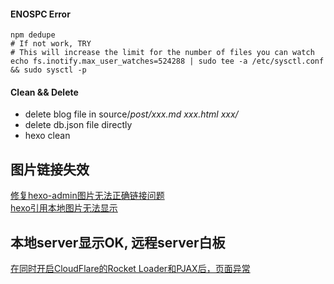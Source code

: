 
#### ENOSPC Error


```
npm dedupe
# If not work, TRY
# This will increase the limit for the number of files you can watch
echo fs.inotify.max_user_watches=524288 | sudo tee -a /etc/sysctl.conf && sudo sysctl -p
```


#### Clean && Delete

*  delete blog file in source/_post/xxx.md xxx.html xxx/_
*  delete db.json file directly
*  hexo clean

## 图片链接失效

[修复hexo-admin图片无法正确链接问题](https://www.hjliao.cn/2019/04/04/hexo-admin%E5%9B%BE%E7%89%87%E6%97%A0%E6%B3%95%E6%AD%A3%E7%A1%AE%E9%93%BE%E6%8E%A5%E9%97%AE%E9%A2%98/)  
[hexo引用本地图片无法显示](https://850552586.github.io/2018/11/15/hexo%E5%BC%95%E7%94%A8%E6%9C%AC%E5%9C%B0%E5%9B%BE%E7%89%87%E6%97%A0%E6%B3%95%E6%98%BE%E7%A4%BA/)  

## 本地server显示OK, 远程server白板


[在同时开启CloudFlare的Rocket Loader和PJAX后，页面异常](https://github.com/theme-next/hexo-theme-next/issues/1147)